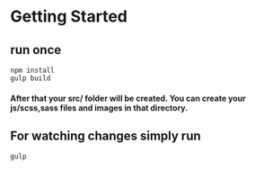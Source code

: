 # Getting Started
## run once
```
npm install
gulp build
```
#### After that your src/ folder will be created. You can create your js/scss,sass files and images in that directory.
## For watching changes simply run
```
gulp
```
